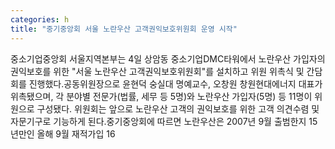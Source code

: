 ```yaml
---
categories: h
title: "중기중앙회 서울 노란우산 고객권익보호위원회 운영 시작"
---
```

중소기업중앙회 서울지역본부는 4일 상암동 중소기업DMC타워에서 노란우산 가입자의 권익보호를 위한 "서울 노란우산 고객권익보호위원회"를 설치하고 위원 위촉식 및 간담회를 진행했다.공동위원장으로 윤현덕 숭실대 명예교수, 오창원 창원현대에너지 대표가 위촉됐으며, 각 분야별 전문가(법률, 세무 등 5명)와 노란우산 가입자(5명) 등 11명이 위원으로 구성됐다. 위원회는 앞으로 노란우산 고객의 권익보호를 위한 고객 의견수렴 및 자문기구로 기능하게 된다.중기중앙회에 따르면 노란우산은 2007년 9월 출범한지 15년만인 올해 9월 재적가입 16
